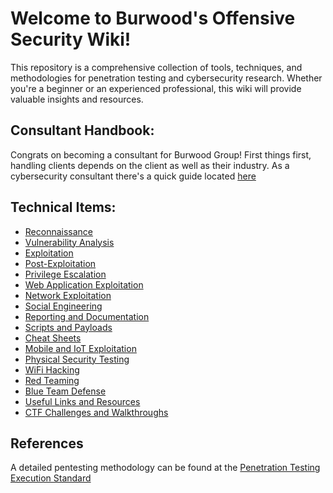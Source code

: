 # Welcome to Burwood's Offensive Security Wiki! 

This repository is a comprehensive collection of tools, techniques, and methodologies for penetration testing and cybersecurity research. Whether you're a beginner or an experienced professional, this wiki will provide valuable insights and resources.

## Consultant Handbook: 
Congrats on becoming a consultant for Burwood Group! First things first, handling clients depends on the client as well as their industry. As a cybersecurity consultant there's a quick guide located [here](https://github.com/mdburwood/Offensive-Security-Wiki/tree/main/Consultant%20Handbook)

## Technical Items:
- [Reconnaissance](https://github.com/mdburwood/Offensive-Security-Wiki/tree/main/Reconnaissance)
- [Vulnerability Analysis](https://github.com/mdburwood/Offensive-Security-Wiki/tree/main/Vulnerability%20Analysis)
- [Exploitation](https://github.com/mdburwood/Offensive-Security-Wiki/tree/main/Exploitation)
- [Post-Exploitation](https://github.com/mdburwood/Offensive-Security-Wiki/tree/main/Post-Exploitation)
- [Privilege Escalation](https://github.com/mdburwood/Offensive-Security-Wiki/tree/main/Privilege%20Escalation)
- [Web Application Exploitation](https://github.com/mdburwood/Offensive-Security-Wiki/tree/main/Web%20Application%20Exploitation)
- [Network Exploitation](https://github.com/mdburwood/Offensive-Security-Wiki/tree/main/Network%20Exploitation)
- [Social Engineering](https://github.com/mdburwood/Offensive-Security-Wiki/tree/main/Social%20Engineering)
- [Reporting and Documentation](https://github.com/mdburwood/Offensive-Security-Wiki/tree/main/Reporting%20and%20Documentation)
- [Scripts and Payloads](https://github.com/mdburwood/Offensive-Security-Wiki/tree/main/Scripts%20and%20Payloads)
- [Cheat Sheets](https://github.com/mdburwood/Offensive-Security-Wiki/tree/main/Cheat%20Sheets)
- [Mobile and IoT Exploitation](https://github.com/mdburwood/Offensive-Security-Wiki/tree/main/Mobile%20and%20IoT%20Exploitation)
- [Physical Security Testing](https://github.com/mdburwood/Offensive-Security-Wiki/tree/main/Physical%20Security%20Testing)
- [WiFi Hacking](https://github.com/mdburwood/Offensive-Security-Wiki/tree/main/WiFi%20Hacking)
- [Red Teaming](https://github.com/mdburwood/Offensive-Security-Wiki/tree/main/Red%20Teaming)
- [Blue Team Defense](https://github.com/mdburwood/Offensive-Security-Wiki/tree/main/Blue%20Team%20Defense)
- [Useful Links and Resources](https://github.com/mdburwood/Offensive-Security-Wiki/tree/main/Useful%20Links%20and%20Resources)
- [CTF Challenges and Walkthroughs](https://github.com/mdburwood/Offensive-Security-Wiki/tree/main/CTF%20Challenges%20and%20Walkthroughs)

## References
A detailed pentesting methodology can be found at the [Penetration Testing Execution Standard](https://www.pentest-standard.org/index.php/Main_Page)

